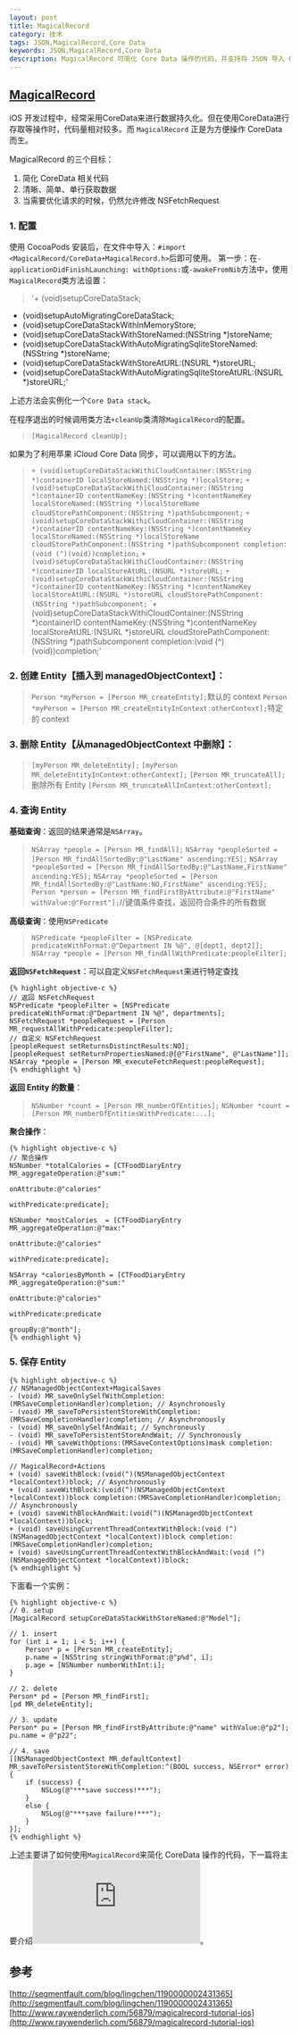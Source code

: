 ```yaml
---
layout: post
title: MagicalRecord
category: 技术
tags: JSON,MagicalRecord,Core Data
keywords: JSON,MagicalRecord,Core Data
description: MagicalRecord 可简化 Core Data 操作的代码，并支持将 JSON 导入 Core Data
---
```



## [MagicalRecord](https://github.com/magicalpanda/MagicalRecord)
iOS 开发过程中，经常采用CoreData来进行数据持久化。但在使用CoreData进行存取等操作时，代码量相对较多。而 `MagicalRecord` 正是为方便操作 CoreData 而生。

MagicalRecord 的三个目标：

1. 简化 CoreData 相关代码
2. 清晰、简单、单行获取数据
3. 当需要优化请求的时候，仍然允许修改 NSFetchRequest

### 1. 配置
使用 CocoaPods 安装后，在文件中导入：`#import <MagicalRecord/CoreData+MagicalRecord.h>`后即可使用。
第一步：在`- applicationDidFinishLaunching: withOptions:`或`-awakeFromNib`方法中，使用`MagicalRecord`类方法设置：

>'+ (void)setupCoreDataStack;
+ (void)setupAutoMigratingCoreDataStack;
+ (void)setupCoreDataStackWithInMemoryStore;
+ (void)setupCoreDataStackWithStoreNamed:(NSString *)storeName;
+ (void)setupCoreDataStackWithAutoMigratingSqliteStoreNamed:(NSString *)storeName;
+ (void)setupCoreDataStackWithStoreAtURL:(NSURL *)storeURL;
+ (void)setupCoreDataStackWithAutoMigratingSqliteStoreAtURL:(NSURL *)storeURL;'

上述方法会实例化一个`Core Data stack`。

在程序退出的时候调用类方法`+cleanUp`类清除`MagicalRecord`的配置。

> `[MagicalRecord cleanUp];`

如果为了利用苹果 iCloud Core Data 同步，可以调用以下的方法。

> `+ (void)setupCoreDataStackWithiCloudContainer:(NSString *)containerID
                              localStoreNamed:(NSString *)localStore;`
> `+ (void)setupCoreDataStackWithiCloudContainer:(NSString *)containerID
                               contentNameKey:(NSString *)contentNameKey
                              localStoreNamed:(NSString *)localStoreName
                      cloudStorePathComponent:(NSString *)pathSubcomponent;`
> `+ (void)setupCoreDataStackWithiCloudContainer:(NSString *)containerID
                               contentNameKey:(NSString *)contentNameKey
                              localStoreNamed:(NSString *)localStoreName
                      cloudStorePathComponent:(NSString *)pathSubcomponent
                                   completion:(void (^)(void))completion;`
> `+ (void)setupCoreDataStackWithiCloudContainer:(NSString *)containerID
                              localStoreAtURL:(NSURL *)storeURL;`
> `+ (void)setupCoreDataStackWithiCloudContainer:(NSString *)containerID
                               contentNameKey:(NSString *)contentNameKey
                              localStoreAtURL:(NSURL *)storeURL
                      cloudStorePathComponent:(NSString *)pathSubcomponent;`
> `+ (void)setupCoreDataStackWithiCloudContainer:(NSString *)containerID
                               contentNameKey:(NSString *)contentNameKey
                              localStoreAtURL:(NSURL *)storeURL
                      cloudStorePathComponent:(NSString *)pathSubcomponent
                                   completion:(void (^)(void))completion;'


### 2. 创建 Entity【插入到 managedObjectContext】：

> `Person *myPerson = [Person MR_createEntity];`默认的 context
> `Person *myPerson = [Person MR_createEntityInContext:otherContext];`特定的 context


### 3. 删除 Entity【从managedObjectContext 中删除】：

> `[myPerson MR_deleteEntity];`
> `[myPerson MR_deleteEntityInContext:otherContext];`
> `[Person MR_truncateAll];`删除所有 Entity
> `[Person MR_truncateAllInContext:otherContext];`

### 4. 查询 Entity
**基础查询**：返回的结果通常是`NSArray`。

> `NSArray *people = [Person MR_findAll];`
> `NSArray *peopleSorted = [Person MR_findAllSortedBy:@"LastName" ascending:YES];`
> `NSArray *peopleSorted = [Person MR_findAllSortedBy:@"LastName,FirstName" ascending:YES];`
> `NSArray *peopleSorted = [Person MR_findAllSortedBy:@"LastName:NO,FirstName" ascending:YES];`
> `Person *person = [Person MR_findFirstByAttribute:@"FirstName" withValue:@"Forrest"];`//键值条件查找，返回符合条件的所有数据

**高级查询**：使用`NSPredicate`

> `NSPredicate *peopleFilter = [NSPredicate predicateWithFormat:@"Department IN %@", @[dept1, dept2]];`
> `NSArray *people = [Person MR_findAllWithPredicate:peopleFilter];`

**返回`NSFetchRequest`**：可以自定义`NSFetchRequest`来进行特定查找



    {% highlight objective-c %}
    // 返回 NSFetchRequest
    NSPredicate *peopleFilter = [NSPredicate predicateWithFormat:@"Department IN %@", departments];
    NSFetchRequest *peopleRequest = [Person MR_requestAllWithPredicate:peopleFilter];
    // 自定义 NSFetchRequest
    [peopleRequest setReturnsDistinctResults:NO];
    [peopleRequest setReturnPropertiesNamed:@[@"FirstName", @"LastName"]];
    NSArray *people = [Person MR_executeFetchRequest:peopleRequest];
    {% endhighlight %}


**返回 Entity 的数量**：

> `NSNumber *count = [Person MR_numberOfEntities];`
> `NSNumber *count = [Person MR_numberOfEntitiesWithPredicate:...];`

**聚合操作**：


    {% highlight objective-c %}
    // 聚合操作
    NSNumber *totalCalories = [CTFoodDiaryEntry MR_aggregateOperation:@"sum:"
                                                      onAttribute:@"calories"
                                                    withPredicate:predicate];

    NSNumber *mostCalories  = [CTFoodDiaryEntry MR_aggregateOperation:@"max:"
                                                      onAttribute:@"calories"
                                                    withPredicate:predicate];

    NSArray *caloriesByMonth = [CTFoodDiaryEntry MR_aggregateOperation:@"sum:"
                                                       onAttribute:@"calories"
                                                     withPredicate:predicate
                                                           groupBy:@"month"];
    {% endhighlight %}

### 5. 保存 Entity



    {% highlight objective-c %}
    // NSManagedObjectContext+MagicalSaves
    - (void) MR_saveOnlySelfWithCompletion:(MRSaveCompletionHandler)completion; // Asynchronously
    - (void) MR_saveToPersistentStoreWithCompletion:(MRSaveCompletionHandler)completion; // Asynchronously
    - (void) MR_saveOnlySelfAndWait; // Synchronously
    - (void) MR_saveToPersistentStoreAndWait; // Synchronously
    - (void) MR_saveWithOptions:(MRSaveContextOptions)mask completion:(MRSaveCompletionHandler)completion;

    // MagicalRecord+Actions
    + (void) saveWithBlock:(void(^)(NSManagedObjectContext *localContext))block; // Asynchronously
    + (void) saveWithBlock:(void(^)(NSManagedObjectContext *localContext))block completion:(MRSaveCompletionHandler)completion; // Asynchronously
    + (void) saveWithBlockAndWait:(void(^)(NSManagedObjectContext *localContext))block;
    + (void) saveUsingCurrentThreadContextWithBlock:(void (^)(NSManagedObjectContext *localContext))block completion:(MRSaveCompletionHandler)completion;
    + (void) saveUsingCurrentThreadContextWithBlockAndWait:(void (^)(NSManagedObjectContext *localContext))block;
    {% endhighlight %}

下面看一个实例：


        
    {% highlight objective-c %}
    // 0. setup
    [MagicalRecord setupCoreDataStackWithStoreNamed:@"Model"];
    
    // 1. insert
    for (int i = 1; i < 5; i++) {
        Person* p = [Person MR_createEntity];
        p.name = [NSString stringWithFormat:@"p%d", i];
        p.age = [NSNumber numberWithInt:i];
    }
    
    // 2. delete
    Person* pd = [Person MR_findFirst];
    [pd MR_deleteEntity];
    
    // 3. update
    Person* pu = [Person MR_findFirstByAttribute:@"name" withValue:@"p2"];
    pu.name = @"p22";
    
    // 4. save
    [[NSManagedObjectContext MR_defaultContext] MR_saveToPersistentStoreWithCompletion:^(BOOL success, NSError* error) {
        if (success) {
            NSLog(@"***save success!***");
        }
        else {
            NSLog(@"***save failure!***");
        }
    }];
    {% endhighlight %}


上述主要讲了如何使用`MagicalRecord`来简化 CoreData 操作的代码，下一篇将主要介绍![如何使用`MagicalRecord`向 CoreData 导入 JSON 数据](http://kingstal.github.io/2015/02/11/tech-iOS-MagicalRecord-2.html)。




## 参考
[http://segmentfault.com/blog/lingchen/1190000002431365](http://segmentfault.com/blog/lingchen/1190000002431365)
[http://www.raywenderlich.com/56879/magicalrecord-tutorial-ios](http://www.raywenderlich.com/56879/magicalrecord-tutorial-ios)
